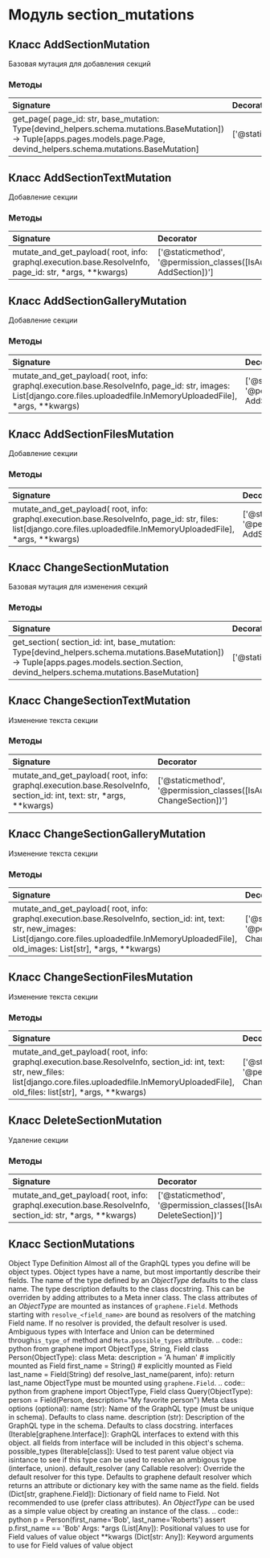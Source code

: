 # Модуль section_mutations



## Класс AddSectionMutation

Базовая мутация для добавления секций

### Методы

| Signature                                                                                                                                                                      | Decorator         | Docstring |
| :----------------------------------------------------------------------------------------------------------------------------------------------------------------------------- | :---------------- | :-------- |
| get_page( page_id: str, base_mutation: Type[devind_helpers.schema.mutations.BaseMutation]) -> Tuple[apps.pages.models.page.Page, devind_helpers.schema.mutations.BaseMutation] | ['@staticmethod'] |           |

## Класс AddSectionTextMutation

Добавление секции

### Методы

| Signature                                                                                              | Decorator                                                               | Docstring |
| :----------------------------------------------------------------------------------------------------- | :---------------------------------------------------------------------- | :-------- |
| mutate_and_get_payload( root, info: graphql.execution.base.ResolveInfo, page_id: str, *args, **kwargs) | ['@staticmethod', '@permission_classes([IsAuthenticated, AddSection])'] |           |

## Класс AddSectionGalleryMutation

Добавление секции

### Методы

| Signature                                                                                                                                                                 | Decorator                                                               | Docstring |
| :------------------------------------------------------------------------------------------------------------------------------------------------------------------------ | :---------------------------------------------------------------------- | :-------- |
| mutate_and_get_payload( root, info: graphql.execution.base.ResolveInfo, page_id: str, images: List[django.core.files.uploadedfile.InMemoryUploadedFile], *args, **kwargs) | ['@staticmethod', '@permission_classes([IsAuthenticated, AddSection])'] |           |

## Класс AddSectionFilesMutation

Добавление секции

### Методы

| Signature                                                                                                                                                                | Decorator                                                               | Docstring |
| :----------------------------------------------------------------------------------------------------------------------------------------------------------------------- | :---------------------------------------------------------------------- | :-------- |
| mutate_and_get_payload( root, info: graphql.execution.base.ResolveInfo, page_id: str, files: list[django.core.files.uploadedfile.InMemoryUploadedFile], *args, **kwargs) | ['@staticmethod', '@permission_classes([IsAuthenticated, AddSection])'] |           |

## Класс ChangeSectionMutation

Базовая мутация для изменения секций

### Методы

| Signature                                                                                                                                                                                  | Decorator         | Docstring |
| :----------------------------------------------------------------------------------------------------------------------------------------------------------------------------------------- | :---------------- | :-------- |
| get_section( section_id: int, base_mutation: Type[devind_helpers.schema.mutations.BaseMutation]) -> Tuple[apps.pages.models.section.Section, devind_helpers.schema.mutations.BaseMutation] | ['@staticmethod'] |           |

## Класс ChangeSectionTextMutation

Изменение текста секции

### Методы

| Signature                                                                                                            | Decorator                                                                  | Docstring |
| :------------------------------------------------------------------------------------------------------------------- | :------------------------------------------------------------------------- | :-------- |
| mutate_and_get_payload( root, info: graphql.execution.base.ResolveInfo, section_id: int, text: str, *args, **kwargs) | ['@staticmethod', '@permission_classes([IsAuthenticated, ChangeSection])'] |           |

## Класс ChangeSectionGalleryMutation

Изменение текста секции

### Методы

| Signature                                                                                                                                                                                                          | Decorator                                                                  | Docstring |
| :----------------------------------------------------------------------------------------------------------------------------------------------------------------------------------------------------------------- | :------------------------------------------------------------------------- | :-------- |
| mutate_and_get_payload( root, info: graphql.execution.base.ResolveInfo, section_id: int, text: str, new_images: List[django.core.files.uploadedfile.InMemoryUploadedFile], old_images: List[str], *args, **kwargs) | ['@staticmethod', '@permission_classes([IsAuthenticated, ChangeSection])'] |           |

## Класс ChangeSectionFilesMutation

Изменение текста секции

### Методы

| Signature                                                                                                                                                                                                        | Decorator                                                                  | Docstring |
| :--------------------------------------------------------------------------------------------------------------------------------------------------------------------------------------------------------------- | :------------------------------------------------------------------------- | :-------- |
| mutate_and_get_payload( root, info: graphql.execution.base.ResolveInfo, section_id: int, text: str, new_files: list[django.core.files.uploadedfile.InMemoryUploadedFile], old_files: list[str], *args, **kwargs) | ['@staticmethod', '@permission_classes([IsAuthenticated, ChangeSection])'] |           |

## Класс DeleteSectionMutation

Удаление секции

### Методы

| Signature                                                                                                 | Decorator                                                                  | Docstring |
| :-------------------------------------------------------------------------------------------------------- | :------------------------------------------------------------------------- | :-------- |
| mutate_and_get_payload( root, info: graphql.execution.base.ResolveInfo, section_id: str, *args, **kwargs) | ['@staticmethod', '@permission_classes([IsAuthenticated, DeleteSection])'] |           |

## Класс SectionMutations

Object Type Definition Almost all of the GraphQL types you define will be object types. Object types have a name, but most importantly describe their fields. The name of the type defined by an _ObjectType_ defaults to the class name. The type description defaults to the class docstring. This can be overriden by adding attributes to a Meta inner class. The class attributes of an _ObjectType_ are mounted as instances of ``graphene.Field``. Methods starting with ``resolve_<field_name>`` are bound as resolvers of the matching Field name. If no resolver is provided, the default resolver is used. Ambiguous types with Interface and Union can be determined through``is_type_of`` method and ``Meta.possible_types`` attribute. .. code:: python from graphene import ObjectType, String, Field class Person(ObjectType): class Meta: description = 'A human' # implicitly mounted as Field first_name = String() # explicitly mounted as Field last_name = Field(String) def resolve_last_name(parent, info): return last_name ObjectType must be mounted using ``graphene.Field``. .. code:: python from graphene import ObjectType, Field class Query(ObjectType): person = Field(Person, description="My favorite person") Meta class options (optional): name (str): Name of the GraphQL type (must be unique in schema). Defaults to class name. description (str): Description of the GraphQL type in the schema. Defaults to class docstring. interfaces (Iterable[graphene.Interface]): GraphQL interfaces to extend with this object. all fields from interface will be included in this object's schema. possible_types (Iterable[class]): Used to test parent value object via isintance to see if this type can be used to resolve an ambigous type (interface, union). default_resolver (any Callable resolver): Override the default resolver for this type. Defaults to graphene default resolver which returns an attribute or dictionary key with the same name as the field. fields (Dict[str, graphene.Field]): Dictionary of field name to Field. Not recommended to use (prefer class attributes). An _ObjectType_ can be used as a simple value object by creating an instance of the class. .. code:: python p = Person(first_name='Bob', last_name='Roberts') assert p.first_name == 'Bob' Args: *args (List[Any]): Positional values to use for Field values of value object **kwargs (Dict[str: Any]): Keyword arguments to use for Field values of value object